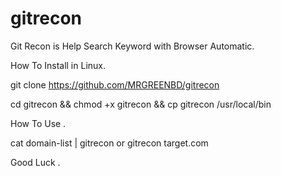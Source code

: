 # gitrecon
Git Recon is Help Search Keyword with Browser Automatic.

How To Install in Linux.

git clone https://github.com/MRGREENBD/gitrecon

cd gitrecon && chmod +x gitrecon && cp gitrecon /usr/local/bin

How To Use .

cat domain-list | gitrecon
or 
gitrecon target.com

Good Luck .
